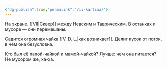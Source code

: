 ```yaml
---
{"dg-publish":true,"permalink":"/ii-kartina/"}
---
```


На экране. [[VII\|Сквер]] между Невским и Таврическим. В останках и мусоре — они перемешаны.

Садится огромная чайка [[V. D. L.\|как возникает]]. Делит кусок от поток, в чём она безусловна. 

Кто был её папой-чайкой и мамой-чайкой? Лучше: чем она питается? Не мусором же, ха-ха.